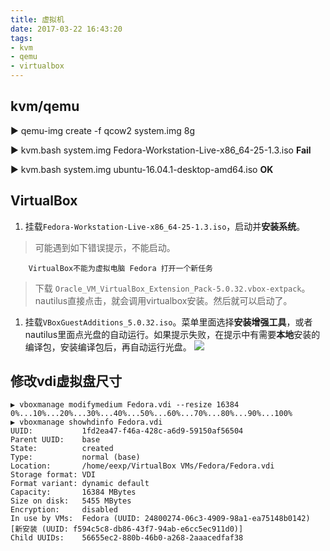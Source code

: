 ```yaml
---
title: 虚拟机
date: 2017-03-22 16:43:20
tags:
- kvm
- qemu
- virtualbox
---
```


## kvm/qemu

▶ qemu-img create -f qcow2 system.img 8g

▶ kvm.bash system.img Fedora-Workstation-Live-x86_64-25-1.3.iso
**Fail**

▶ kvm.bash system.img ubuntu-16.04.1-desktop-amd64.iso
**OK**

## VirtualBox

1. 挂载`Fedora-Workstation-Live-x86_64-25-1.3.iso`，启动并**安装系统**。
> 可能遇到如下错误提示，不能启动。

		VirtualBox不能为虚拟电脑 Fedora 打开一个新任务
> 下载 `Oracle_VM_VirtualBox_Extension_Pack-5.0.32.vbox-extpack`。nautilus直接点击，就会调用virtualbox安装。然后就可以启动了。

1. 挂载`VBoxGuestAdditions_5.0.32.iso`。菜单里面选择**安装增强工具**，或者nautilus里面点光盘的自动运行。如果提示失败，在提示中有需要**本地**安装的编译包，安装编译包后，再自动运行光盘。
![](/img/VirtualBox_Fedora_fail.png)

## 修改vdi虚拟盘尺寸
```
▶ vboxmanage modifymedium Fedora.vdi --resize 16384
0%...10%...20%...30%...40%...50%...60%...70%...80%...90%...100%
▶ vboxmanage showhdinfo Fedora.vdi
UUID:           1fd2ea47-f46a-428c-a6d9-59150af56504
Parent UUID:    base
State:          created
Type:           normal (base)
Location:       /home/eexp/VirtualBox VMs/Fedora/Fedora.vdi
Storage format: VDI
Format variant: dynamic default
Capacity:       16384 MBytes
Size on disk:   5455 MBytes
Encryption:     disabled
In use by VMs:  Fedora (UUID: 24800274-06c3-4909-98a1-ea75148b0142) [新安装 (UUID: f594c5c8-db86-43f7-94ab-e6cc5ec911d0)]
Child UUIDs:    56655ec2-880b-46b0-a268-2aaacedfaf38
```
